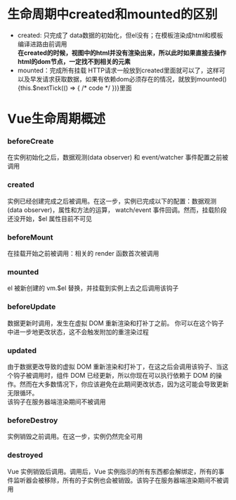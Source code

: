 # 生命周期中created和mounted的区别
* created: 只完成了 data数据的初始化，但el没有；在模板渲染成html和模板编译进路由前调用  
**在created的时候，视图中的html并没有渲染出来，所以此时如果直接去操作html的dom节点，一定找不到相关的元素**
* mounted：完成所有挂载
HTTP请求一般放到created里面就可以了，这样可以及早发请求获取数据，如果有依赖dom必须存在的情况，就放到mounted(){this.$nextTick(() => { /* code */ })}里面
# Vue生命周期概述
### beforeCreate
在实例初始化之后，数据观测(data observer) 和 event/watcher 事件配置之前被调用
### created
实例已经创建完成之后被调用。在这一步，实例已完成以下的配置：数据观测(data observer)，属性和方法的运算， watch/event 事件回调。然而，挂载阶段还没开始，$el 属性目前不可见
### beforeMount
在挂载开始之前被调用：相关的 render 函数首次被调用
### mounted
el 被新创建的 vm.$el 替换，并挂载到实例上去之后调用该钩子
### beforeUpdate
数据更新时调用，发生在虚拟 DOM 重新渲染和打补丁之前。 你可以在这个钩子中进一步地更改状态，这不会触发附加的重渲染过程
### updated
由于数据更改导致的虚拟 DOM 重新渲染和打补丁，在这之后会调用该钩子、当这个钩子被调用时，组件 DOM 已经更新，所以你现在可以执行依赖于 DOM 的操作。然而在大多数情况下，你应该避免在此期间更改状态，因为这可能会导致更新无限循环。  
该钩子在服务器端渲染期间不被调用
### beforeDestroy
实例销毁之前调用。在这一步，实例仍然完全可用
### destroyed
Vue 实例销毁后调用。调用后，Vue 实例指示的所有东西都会解绑定，所有的事件监听器会被移除，所有的子实例也会被销毁。该钩子在服务器端渲染期间不被调用
